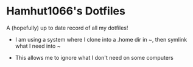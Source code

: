 Hamhut1066's Dotfiles
=====================

A (hopefully) up to date record of all my dotfiles!

- I am using a system where I clone into a .home dir in ~, then symlink what I need into ~


- This allows me to ignore what I don't need on some computers
